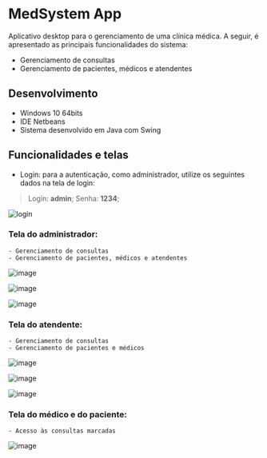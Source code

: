 # MedSystem App

Aplicativo desktop para o gerenciamento de uma clínica médica. A seguir, é apresentado as principais funcionalidades do sistema:
- Gerenciamento de consultas
- Gerenciamento de pacientes, médicos e atendentes

## Desenvolvimento
- Windows 10 64bits
- IDE Netbeans
- Sistema desenvolvido em Java com Swing

## Funcionalidades e telas
- Login: para a autenticação, como administrador, utilize os seguintes dados na tela de login:
> Login: <strong>admin</strong>;
> Senha: <strong>1234</strong>;

![login](https://user-images.githubusercontent.com/39858223/96656129-8ca81a00-1315-11eb-831d-02c125cbce7a.png)

### Tela do administrador: 
    - Gerenciamento de consultas
    - Gerenciamento de pacientes, médicos e atendentes
 
![image](https://user-images.githubusercontent.com/39858223/96656242-c5e08a00-1315-11eb-838a-9e7652163770.png)
 
 
![image](https://user-images.githubusercontent.com/39858223/96656299-e4468580-1315-11eb-9a6d-aa0235e1e173.png)
 
 
![image](https://user-images.githubusercontent.com/39858223/96656337-f9bbaf80-1315-11eb-8c5e-41e8a9808a17.png)


### Tela do atendente: 
    - Gerenciamento de consultas
    - Gerenciamento de pacientes e médicos
    
    
![image](https://user-images.githubusercontent.com/39858223/96656404-18ba4180-1316-11eb-9170-b920055ea797.png)


![image](https://user-images.githubusercontent.com/39858223/96656473-469f8600-1316-11eb-8400-1142e8ad1c42.png)


![image](https://user-images.githubusercontent.com/39858223/96656530-6b93f900-1316-11eb-9af4-e2546cde2e89.png)


### Tela do médico e do paciente: 
    - Acesso às consultas marcadas

   
![image](https://user-images.githubusercontent.com/39858223/96656716-cf1e2680-1316-11eb-9af9-5ba18052a2b4.png)
